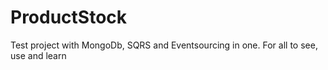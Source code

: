 # ProductStock
Test project with MongoDb, SQRS and Eventsourcing in one. For all to see, use and learn
